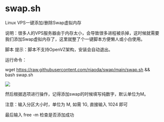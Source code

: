 # swap.sh
Linux VPS一键添加/删除Swap虚拟内存

说明：很多人的VPS服务器由于内存太小，会导致很多进程被杀掉，这时候就需要我们添加Swap虚拟内存了，这里就整了个一键脚本方便懒人或小白使用。

脚本
提示：脚本不支持OpenVZ架构，安装会自动退出。

运行命令：

wget https://raw.githubusercontent.com/niaoda/swap/main/swap.sh && bash swap.sh

<img nogallery="" src="https://testingcf.jsdelivr.net/gh/Mark-1215/CDN/uploads/content/Swap.png">

然后根据选项进行操作，记得添加swap的时候填写纯数字，默认单位为M。

注意：输入分区大小时，单位为 M, 如需 1G, 直接输入 1024 即可

最后输入 free -m 检查是否添加成功
